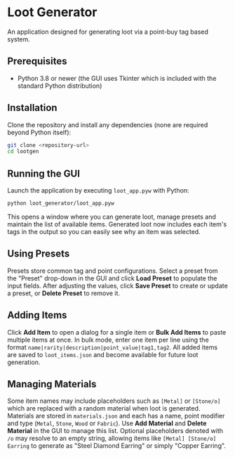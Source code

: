 # Loot Generator

An application designed for generating loot via a point-buy tag based system.

## Prerequisites

- Python 3.8 or newer (the GUI uses Tkinter which is included with the
  standard Python distribution)

## Installation

Clone the repository and install any dependencies (none are required beyond
Python itself):

```bash
git clone <repository-url>
cd lootgen
```

## Running the GUI

Launch the application by executing `loot_app.pyw` with Python:

```bash
python loot_generator/loot_app.pyw
```

This opens a window where you can generate loot, manage presets and maintain
the list of available items. Generated loot now includes each item's tags in
the output so you can easily see why an item was selected.

## Using Presets

Presets store common tag and point configurations. Select a preset from the
"Preset" drop-down in the GUI and click **Load Preset** to populate the input
fields. After adjusting the values, click **Save Preset** to create or update
a preset, or **Delete Preset** to remove it.

## Adding Items

Click **Add Item** to open a dialog for a single item or **Bulk Add Items** to
paste multiple items at once. In bulk mode, enter one item per line using the
format `name|rarity|description|point_value|tag1,tag2`. All added items are
saved to `loot_items.json` and become available for future loot generation.

## Managing Materials

Some item names may include placeholders such as `[Metal]` or `[Stone/o]` which
are replaced with a random material when loot is generated. Materials are stored
in `materials.json` and each has a name, point modifier and type
(`Metal`, `Stone`, `Wood` or `Fabric`). Use **Add Material** and **Delete
Material** in the GUI to manage this list. Optional placeholders denoted with
`/o` may resolve to an empty string, allowing items like `[Metal] [Stone/o]
Earring` to generate as "Steel Diamond Earring" or simply "Copper Earring".

